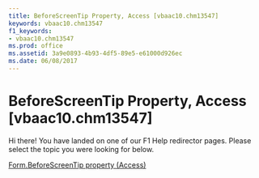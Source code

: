 ```yaml
---
title: BeforeScreenTip Property, Access [vbaac10.chm13547]
keywords: vbaac10.chm13547
f1_keywords:
- vbaac10.chm13547
ms.prod: office
ms.assetid: 3a9e0893-4b93-4df5-89e5-e61000d926ec
ms.date: 06/08/2017
---
```



# BeforeScreenTip Property, Access [vbaac10.chm13547]

Hi there! You have landed on one of our F1 Help redirector pages. Please select the topic you were looking for below.

[Form.BeforeScreenTip property (Access)](http://msdn.microsoft.com/library/4829b972-de4e-f8dc-f19c-c6a52c7dd14b%28Office.15%29.aspx)

